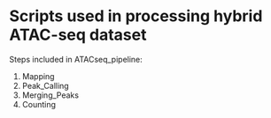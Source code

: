 # Scripts used in processing hybrid ATAC-seq dataset

Steps included in ATACseq_pipeline:
1. Mapping
2. Peak_Calling
3. Merging_Peaks
4. Counting
